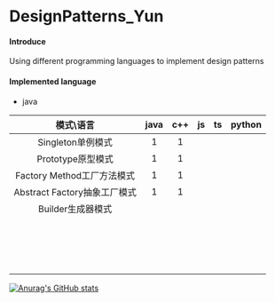 # DesignPatterns_Yun

#### Introduce
Using different programming languages to implement design patterns

#### Implemented language
- java

|          模式\语言           | java | c++  |  js  |  ts  | python |
| :--------------------------: | :--: | :--: | :--: | :--: | :----: |
|      Singleton单例模式       |  1   |  1   |      |      |        |
|      Prototype原型模式       |  1   |  1   |      |      |        |
|  Factory Method工厂方法模式  |  1   |  1   |      |      |        |
| Abstract Factory抽象工厂模式 |  1   |  1   |      |      |        |
|      Builder生成器模式       |      |      |      |      |        |
|                              |      |      |      |      |        |
|                              |      |      |      |      |        |
|                              |      |      |      |      |        |
|                              |      |      |      |      |        |
|                              |      |      |      |      |        |
|                              |      |      |      |      |        |
|                              |      |      |      |      |        |
|                              |      |      |      |      |        |
|                              |      |      |      |      |        |
|                              |      |      |      |      |        |
|                              |      |      |      |      |        |
|                              |      |      |      |      |        |
|                              |      |      |      |      |        |
|                              |      |      |      |      |        |
|                              |      |      |      |      |        |
|                              |      |      |      |      |        |
|                              |      |      |      |      |        |

[![Anurag's GitHub stats](https://github-readme-stats.vercel.app/api?username=xiaoyun6665)](https://github.com/anuraghazra/github-readme-stats)
